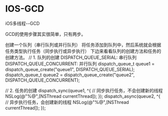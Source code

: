 # IOS-GCD
iOS多线程--GCD

  GCD的使用步骤其实很简单，只有两步。

  创建一个队列（串行队列或并行队列）
  将任务添加到队列中，然后系统就会根据任务类型执行任务（同步执行或异步执行）
  下边来看看队列的创建方法和任务的创建方法。
  // 1. 队列的创建 DISPATCH_QUEUE_SERIAL: 串行队列 DISPATCH_QUEUE_CONCURRENT: 并行队列
  dispatch_queue_t queue1 = dispatch_queue_create("queue1", DISPATCH_QUEUE_SERIAL);
  dispatch_queue_t queue2 = dispatch_queue_create("queue2", DISPATCH_QUEUE_CONCURRENT);

  // 2. 任务的创建
  dispatch_sync(queue1, ^{ // 同步执行任务，不会创建新的线程
      NSLog(@"%@",[NSThread currentThread]);
  });
  dispatch_async(queue2, ^{ // 异步执行任务，会创建新的线程
      NSLog(@"%@",[NSThread currentThread]);
  });
